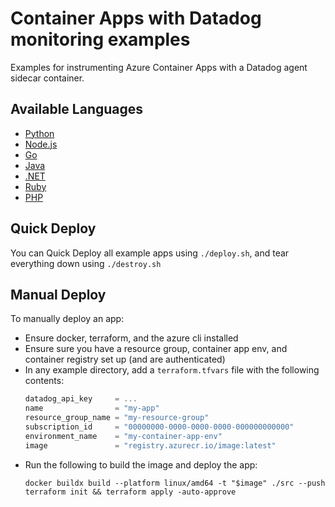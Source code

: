 # Container Apps with Datadog monitoring examples

Examples for instrumenting Azure Container Apps with a Datadog agent sidecar container.

## Available Languages

- [Python](./python)
- [Node.js](./node/)
- [Go](./go/)
- [Java](./java/)
- [.NET](./dotnet/)
- [Ruby](./ruby/)
- [PHP](./php/)

## Quick Deploy

You can Quick Deploy all example apps using `./deploy.sh`, and tear everything down using `./destroy.sh`

## Manual Deploy

To manually deploy an app:
- Ensure docker, terraform, and the azure cli installed
- Ensure sure you have a resource group, container app env, and container registry set up (and are authenticated)
- In any example directory, add a `terraform.tfvars` file with the following contents:
    ```tfvars
    datadog_api_key     = ...
    name                = "my-app"
    resource_group_name = "my-resource-group"
    subscription_id     = "00000000-0000-0000-0000-000000000000"
    environment_name    = "my-container-app-env"
    image               = "registry.azurecr.io/image:latest"
    ```
- Run the following to build the image and deploy the app:
    ```shell
    docker buildx build --platform linux/amd64 -t "$image" ./src --push
    terraform init && terraform apply -auto-approve
    ```
